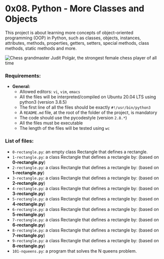 # 0x08. Python - More Classes and Objects
This project is about learning more concepts of object-oriented programming (OOP) in Python, such as classes, objects, instances, attributes, methods, properties, getters, setters, special methods, class methods, static methods and more.

![Chess grandmaster Judit Polgár, the strongest female chess player of all time](https://alchetron.com/cdn/judit-polgr-619f2bbd-ffcc-41e7-a34c-9c6ca89f1e8-resize-750.jpeg)

### Requirements:
- **General:**
    - Allowed editors: `vi`, `vim`, `emacs`
    - All the files will be interpreted/compiled on Ubuntu 20.04 LTS using python3 (version 3.8.5)
    - The first line of all the files should be exactly `#!/usr/bin/python3`
    - A `README.md` file, at the root of the folder of the project, is mandatory
    - The code should use the pycodestyle (version `2.8.*`)
    - All the files must be executable
    - The length of the files will be tested using `wc`

### List of files:
- `0-rectangle.py`: an empty class Rectangle that defines a rectangle.
- `1-rectangle.py`: a class Rectangle that defines a rectangle by: (based on **0-rectangle.py**)
- `2-rectangle.py`: a class Rectangle that defines a rectangle by: (based on **1-rectangle.py**)
- `3-rectangle.py`: a class Rectangle that defines a rectangle by: (based on **2-rectangle.py**)
- `4-rectangle.py`: a class Rectangle that defines a rectangle by: (based on **3-rectangle.py**)
- `5-rectangle.py`: a class Rectangle that defines a rectangle by: (based on **4-rectangle.py**)
- `6-rectangle.py`: a class Rectangle that defines a rectangle by: (based on **5-rectangle.py**)
- `7-rectangle.py`: a class Rectangle that defines a rectangle by: (based on **6-rectangle.py**)
- `8-rectangle.py`: a class Rectangle that defines a rectangle by: (based on **7-rectangle.py**)
- `9-rectangle.py`: a class Rectangle that defines a rectangle by: (based on **8-rectangle.py**)
- `101-nqueens.py`: a program that solves the N queens problem.
